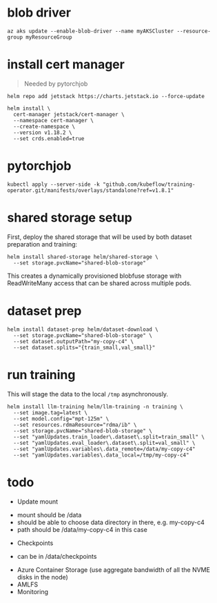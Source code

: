 # blob driver

```
az aks update --enable-blob-driver --name myAKSCluster --resource-group myResourceGroup
```

# install cert manager

> Needed by pytorchjob

```
helm repo add jetstack https://charts.jetstack.io --force-update

helm install \
  cert-manager jetstack/cert-manager \
  --namespace cert-manager \
  --create-namespace \
  --version v1.18.2 \
  --set crds.enabled=true
```

# pytorchjob

```
kubectl apply --server-side -k "github.com/kubeflow/training-operator.git/manifests/overlays/standalone?ref=v1.8.1"
```

# shared storage setup

First, deploy the shared storage that will be used by both dataset preparation and training:

```
helm install shared-storage helm/shared-storage \
  --set storage.pvcName="shared-blob-storage"
```

This creates a dynamically provisioned blobfuse storage with ReadWriteMany access that can be shared across multiple pods.

# dataset prep

```
helm install dataset-prep helm/dataset-download \
  --set storage.pvcName="shared-blob-storage" \
  --set dataset.outputPath="my-copy-c4" \
  --set dataset.splits="{train_small,val_small}"
```

# run training

This will stage the data to the local `/tmp` asynchronously.

```
helm install llm-training helm/llm-training -n training \
  --set image.tag=latest \
  --set model.config="mpt-125m" \
  --set resources.rdmaResource="rdma/ib" \
  --set storage.pvcName="shared-blob-storage" \
  --set "yamlUpdates.train_loader\.dataset\.split=train_small" \
  --set "yamlUpdates.eval_loader\.dataset\.split=val_small" \
  --set "yamlUpdates.variables\.data_remote=/data/my-copy-c4"
  --set "yamlUpdates.variables\.data_local=/tmp/my-copy-c4"
```

# todo

* Update mount
 - mount should be /data
 - should be able to choose data directory in there, e.g. my-copy-c4
 - path should be /data/my-copy-c4 in this case
* Checkpoints
 - can be in /data/checkpoints
* Azure Container Storage (use aggregate bandwidth of all the NVME disks in the node)
* AMLFS
* Monitoring

